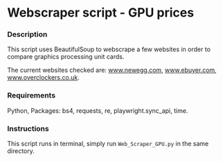 # Webscraper script - GPU prices
### Description
This script uses BeautifulSoup to webscrape a few websites in order to compare graphics processing unit cards.

The current websites checked are: www.newegg.com, www.ebuyer.com, www.overclockers.co.uk.

### Requirements

Python, Packages: bs4, requests, re, playwright.sync_api, time.

### Instructions

This script runs in terminal, simply run `Web_Scraper_GPU.py` in the same directory.